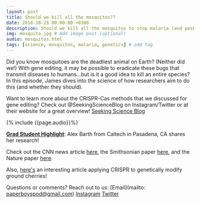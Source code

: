 ```yaml
---
layout: post
title: Should we kill all the mosquitos??
date: 2018-10-25 00:00:00 +0300
description: Should we kill all the mosquitos to stop malaria (and pesky bites)?... # Add post description (shows up as description on social media posts)
img: mosquito.jpg # Add image post (optional)
audio: mosquitos.html
tags: [science, mosquitos, malaria, genetics] # add tag
---
```


Did you know mosquitoes are the deadliest animal on Earth? (Neither did we!) With gene editing, it may be possible to eradicate these bugs that transmit diseases to humans...but is it a good idea to kill an entire species? In this episode, James dives into the science of how researchers aim to do this (and whether they should).

Want to learn more about the CRISPR-Cas methods that we discussed for gene editing? Check out @SeekingScienceBlog on Instagram/Twitter or at their website for a great overview! [Seeking Science Blog](https://seekingsciblog.wordpress.com/2018/04/27/erase-rewind-how-can-we-edit-our-genes-with-crispr/)

{% include {{page.audio}}%}

[**Grad Student Highlight**](http://paperboyspodcast.com/gradhighlight/): Alex Barth from Caltech in Pasadena, CA shares her research!

Check out the CNN news article [here](https://www.cnn.com/2018/09/25/health/crispr-gene-drive-mosquitoes-malaria-study/index.html), the Smithsonian paper [here](https://www.smithsonianmag.com/innovation/kill-all-mosquitos-180959069/#YUYorfVUZZ4BG2o9.99), and the Nature paper [here](https://www.nature.com/articles/nbt.4245#abstract).

Also, [here's](https://www.nytimes.com/2018/10/05/science/groundcherries-crispr-gene-editing.html) an interesting article applying CRISPR to genetically modify ground cherries!

Questions or comments? Reach out to us: [Email](mailto: paperboyspod@gmail.com) [Instagram](https://instagram.com/paperboyspod/) [Twitter](https://twitter.com/PaperBoysPod)
